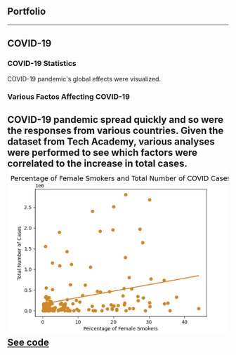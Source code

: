 ## Portfolio

---

## COVID-19

### COVID-19 Statistics
COVID-19 pandemic's global effects were visualized.

### Various Factos Affecting COVID-19
COVID-19 pandemic spread quickly and so were the responses from various countries. Given the dataset from Tech Academy, various analyses were performed to see which factors were correlated to the increase in total cases. 
<img src="images/female smokers and total cases.png?raw=true"/>
<br>
[See code](https://github.com/eudorach/ds_codesummary/blob/main/COVID-19.incrate.md)
---
